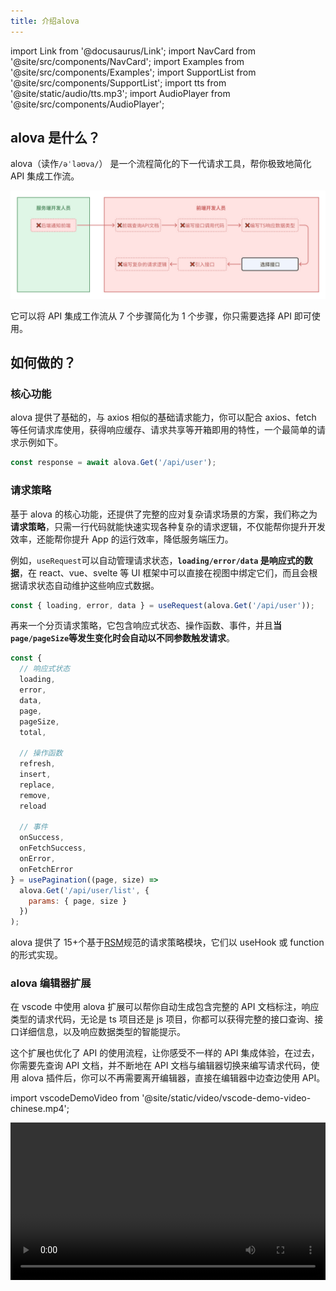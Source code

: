 ```yaml
---
title: 介绍alova
---
```


import Link from '@docusaurus/Link';
import NavCard from '@site/src/components/NavCard';
import Examples from '@site/src/components/Examples';
import SupportList from '@site/src/components/SupportList';
import tts from '@site/static/audio/tts.mp3';
import AudioPlayer from '@site/src/components/AudioPlayer';

## alova 是什么？

alova（读作`/əˈləʊva/`<AudioPlayer src={tts} />） 是一个流程简化的下一代请求工具，帮你极致地简化 API 集成工作流。

![](/img/overview_flow_cn.png)

它可以将 API 集成工作流从 7 个步骤简化为 1 个步骤，你只需要选择 API 即可使用。

## 如何做的？

### 核心功能

alova 提供了基础的，与 axios 相似的基础请求能力，你可以配合 axios、fetch 等任何请求库使用，获得响应缓存、请求共享等开箱即用的特性，一个最简单的请求示例如下。

```js
const response = await alova.Get('/api/user');
```

### 请求策略

基于 alova 的核心功能，还提供了完整的应对复杂请求场景的方案，我们称之为**请求策略**，只需一行代码就能快速实现各种复杂的请求逻辑，不仅能帮你提升开发效率，还能帮你提升 App 的运行效率，降低服务端压力。

例如，`useRequest`可以自动管理请求状态，**`loading/error/data` 是响应式的数据**，在 react、vue、svelte 等 UI 框架中可以直接在视图中绑定它们，而且会根据请求状态自动维护这些响应式数据。

```javascript
const { loading, error, data } = useRequest(alova.Get('/api/user'));
```

再来一个分页请求策略，它包含响应式状态、操作函数、事件，并且**当`page/pageSize`等发生变化时会自动以不同参数触发请求**。

```javascript
const {
  // 响应式状态
  loading,
  error,
  data,
  page,
  pageSize,
  total,

  // 操作函数
  refresh,
  insert,
  replace,
  remove,
  reload

  // 事件
  onSuccess,
  onFetchSuccess,
  onError,
  onFetchError
} = usePagination((page, size) =>
  alova.Get('/api/user/list', {
    params: { page, size }
  })
);
```

alova 提供了 15+个基于[RSM](/about/RSM)规范的请求策略模块，它们以 useHook 或 function 的形式实现。

### alova 编辑器扩展

在 vscode 中使用 alova 扩展可以帮你自动生成包含完整的 API 文档标注，响应类型的请求代码，无论是 ts 项目还是 js 项目，你都可以获得完整的接口查询、接口详细信息，以及响应数据类型的智能提示。

这个扩展也优化了 API 的使用流程，让你感受不一样的 API 集成体验，在过去，你需要先查询 API 文档，并不断地在 API 文档与编辑器切换来编写请求代码，使用 alova 插件后，你可以不再需要离开编辑器，直接在编辑器中边查边使用 API。

import vscodeDemoVideo from '@site/static/video/vscode-demo-video-chinese.mp4';

<video width="100%" controls controlsList="nodownload" src={vscodeDemoVideo} />

> 关于 alova 插件的详细介绍，请参考 [集成编辑器扩展](/tutorial/getting-started/extension-integration)。

## 有什么不同吗？

与其他请求库不同的是，alova 的目标是让请求变得非常简单，并且保持更高效的数据交互。

我们为开发者和 App 使用者双方考虑，对于开发者来说，alova 为他们提供了极致的使用体验，对于应用的用户来说，他们可以享受到 alova 的高性能数据交互带来的流畅体验。

此外，再从具体的特性来看看：

- 与 axios 相似的 api 设计，让使用者学习成本更低；
- 高性能的客户端和服务端请求策略，让应用更流畅；
- 灵活性高，alova 的适配器可以让 alova 在任何 js 环境下，与任何 UI 框架协作使用，并且提供了统一的使用体验和完美的代码迁移；
- 2 种缓存模式和请求共享机制，提升请求性能并降低服务端压力；
- api 代码的高聚合组织，每个 api 的请求参数、缓存行为、响应数据转换等都将聚集在相同的代码块中，这对于管理大量的 api 有很大的优势；

:::info 对比

你还可以查看请[与其他请求库比较](/about/comparison)详细了解 alova 的不同之处。

:::

## 在任何 JS 环境下运行

不仅如此，alova 的灵活性非常高，你可以在以下任意的 JS 环境下，配合不同的请求工具使用（灰色部分将在未来逐渐支持）。

<SupportList showStatus></SupportList>

## 示例

这里为你准备了丰富的示例，帮助你快速体验 alova 的各种功能。

<Examples />

## 迁移指南

- [从 v2 迁移到 v3](/tutorial/project/migration/v2-to-v3)
- [从 axios 低成本迁移到 alova 的指南](/tutorial/project/migration/from-axios)

## 脚手架推荐

<NavCard list={[
{
Image: <img src="https://codercup.github.io/unibest-docs/logo.svg"/>,
title: 'Uniapp 脚手架 - unibest',
desc: '集成了最新前端技术栈的跨端解决方案',
link: 'https://codercup.github.io/unibest-docs/',
target: '__blank'
}
]}></NavCard>

## 加入 alova 社区

import ImgDiscord from '@site/static/img/discord.svg';
import ImgX from '@site/static/img/x.svg';
import ImgWechat from '@site/static/img/wechat.svg';
import wechatQrcode from '@site/static/img/wechat_qrcode.jpg';

<NavCard list={[
{
Image: <ImgDiscord />,
title: 'Discord',
desc: '社区的 GPT 机器人为你解答',
link: 'https://discord.gg/S47QGJgkVb',
target: '__blank'
},
{
Image: <ImgWechat />,
title: '微信',
desc: '在群聊交流，更快获得回应',
link: wechatQrcode,
target: '__blank'
},
{
Image: <ImgX />,
title: 'X',
desc: '关注我们，持续获得最新动态',
link: 'https://x.com/alovajs',
target: '__blank'
}
]}></NavCard>

## 欢迎参与贡献

在参与贡献前，请务必详细阅读 [贡献指南](/contributing/overview)，以保证你的有效贡献。

## 让我们开始吧

接下来，我们将从最简单的请求开始，再到请求策略的讲解，了解 alova 如何简化你的工作，再深入到进阶指南，以及在实际项目中总结的最佳实践。

让我们开始学习 alova 吧！

<NavCard list={[
{
title: '5 分钟快速入门视频',
desc: '在 5 分钟内学会使用 alova',
link: '/video-tutorial'
},
{
title: '快速开始文档',
desc: '更详细地学习 alova，自由掌控学习时间',
link: '/tutorial/getting-started/quick-start'
}
]}></NavCard>
